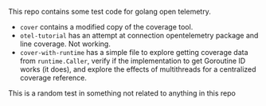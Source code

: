 This repo contains some test code for golang open telemetry.

- `cover` contains a modified copy of the coverage tool. 
- `otel-tutorial` has an attempt at connection opentelemetry package and line coverage. Not working.
- `cover-with-runtime` has a simple file to explore getting coverage data from `runtime.Caller`, verify if the implementation to get Goroutine ID works (it does), and explore the effects of multithreads for a centralized coverage reference.

This is a random test in something not related to anything in this repo

